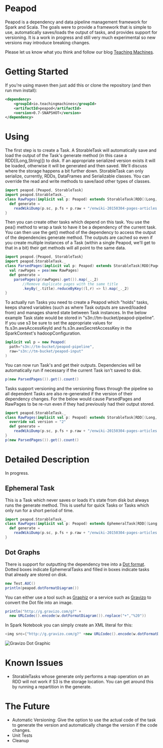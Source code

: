 Peapod
==============

Peapod is a dependency and data pipeline management framework for Spark and Scala. The goals were to provide a framework that is simple to use, automatically saves/loads the output of tasks, and provides support for versioning. It is a work in progress and still very much experimental so new versions may introduce breaking changes.

Please let us know what you think and follow our blog [Teaching Machines](http://www.teachingmachines.io).

# Getting Started

If you're using maven then just add this or clone the repository (and then run mvn install):
```xml
<dependency>
    <groupId>io.teachingmachines</groupId>
    <artifactId>peapod</artifactId>
    <version>0.7-SNAPSHOT</version>
</dependency>
```

# Using

The first step is to create a Task. A StorableTask will automatically save and load the output of the Task's generate method (in this case a RDD[(Long,String)]) to disk. If an appropriate serialized version exists it will be loaded, otherwise it will be generated and then saved. We'll discuss where the storage happens a bit further down. StorableTask can only serialize, currently, RDDs, DataFrames and Serializable classes. You can override the read and write methods to save/laod other types of classes.
```scala
import peapod.{Peapod, StorableTask}
import peapod.StorableTask._
class RawPages(implicit val p: Peapod) extends StorableTask[RDD[(Long, String)]] {
  def generate =
    readWikiDump(p.sc, p.fs + p.raw + "/enwiki-20150304-pages-articles.xml.bz2")
}
```
Then you can create other tasks which depend on this task. You use the pea() method to wrap a task to have it be a dependency of the current task. You can then use the get() method of the dependency to access the output of the dependencies generate method. The outputs are cached so even if you create multiple instances of a Task (within a single Peapod, we'll get to that in a bit) their get methods will all point to the same data.
```scala
import peapod.{Peapod, StorableTask}
import peapod.StorableTask._
class ParsedPages(implicit val p: Peapod) extends StorableTask[RDD[Page]] {
  val rawPages = pea(new RawPages)
  def generate =
    parsePages(p(rawPages).get()).map(_._2)
        //Remove duplicate pages with the same title
        .keyBy(_.title).reduceByKey((l,r) => l).map(_._2)
}
```
To actually run Tasks you need to create a Peapod which "holds" tasks, keeps shared variables (such as where Task outputs are saved/loaded from) and manages shared state between Task instances. In the below example Task state would be stored in "s3n://tm-bucket/peapod-pipeline". If you use s3 be sure to set the appropriate values for fs.s3n.awsAccessKeyId and fs.s3n.awsSecretAccessKey in the SparkContext's hadoopConfiguration.
```scala
implicit val p = new Peapod(
  path="s3n://tm-bucket/peapod-pipeline",
  raw="s3n://tm-bucket/peapod-input"
)
```
You can now run Task's and get their outputs. Dependencies will be automatically run if necessary if the current Task isn't saved to disk.
```scala
p(new ParsedPages()).get().count()
```
Tasks support versioning and the versioning flows through the pipeline so all dependent Tasks are also re-generated if the version of their dependency changes. For the below would cause ParsedPages and RawPages to be re-run even if they had previously had their output stored.
```scala
import peapod.StorableTask._
class RawPages(implicit val p: Peapod) extends StorableTask[RDD[(Long, String)]] {
  override val version = "2"
  def generate =
    readWikiDump(p.sc, p.fs + p.raw + "/enwiki-20150304-pages-articles.xml.bz2")
}
p(new ParsedPages()).get().count()
```

# Detailed Description

In progress.

## Ephemeral Task
This is a Task which never saves or loads it's state from disk but always runs the generate method. This is useful for quick Tasks or Tasks which only run for a short period of time.
```scala
import peapod.StorableTask._
class RawPages(implicit val p: Peapod) extends EphemeralTask[RDD[(Long, String)]] {
  def generate =
    readWikiDump(p.sc, p.fs + p.raw + "/enwiki-20150304-pages-articles.xml.bz2")
}
```

## Dot Graphs
There is support for outputting the dependency tree into a [Dot format](https://en.wikipedia.org/wiki/DOT_(graph_description_language)). Dotted boxes indicate EphemeralTasks and filled in boxes indicate tasks that already are stored on disk.
```scala
new Test.AUC()
println(peapod.dotFormatDiagram())
```
You can either use a tool such as [Graphiz](http://www.graphviz.org/) or a service such as [Gravizo](http://gravizo.com) to convert the Dot file into an image.
```scala
println("http://g.gravizo.com/g?" +
  new URLCodec().encode(w.dotFormatDiagram()).replace("+","%20"))
```
In Spark Notebook you can simply create an XML literal for this:
```scala
<img src={"http://g.gravizo.com/g?" +new URLCodec().encode(w.dotFormatDiagram()).replace("+","%20") }/>
```
![Gravizo Dot Graphic](http://g.gravizo.com/g?digraph%20G%20%7Bnode%20%5Bshape%3Dbox%5D%22dependency.Test%24Parsed%22%20%5Bstyle%3Dfilled%5D%3B%0A%22dependency.Test%24Raw%22%20%5Bstyle%3Dfilled%5D%3B%0A%22dependency.Test%24PipelineFeature%22%20%5Bstyle%3Dfilled%5D%3B%22dependency.Test%24ParsedEphemeral%22%20%5Bstyle%3Ddotted%5D%3B%22dependency.Test%24Parsed%22-%3E%22dependency.Test%24PipelineFeature%22%3B%0A%22dependency.Test%24Raw%22-%3E%22dependency.Test%24ParsedEphemeral%22%3B%0A%22dependency.Test%24Parsed%22-%3E%22dependency.Test%24AUC%22%3B%0A%22dependency.Test%24PipelineFeature%22-%3E%22dependency.Test%24AUC%22%3B%0A%22dependency.Test%24PipelineLR%22-%3E%22dependency.Test%24AUC%22%3B%0A%22dependency.Test%24Parsed%22-%3E%22dependency.Test%24PipelineLR%22%3B%0A%22dependency.Test%24PipelineFeature%22-%3E%22dependency.Test%24PipelineLR%22%3B%0A%22dependency.Test%24Raw%22-%3E%22dependency.Test%24Parsed%22%3B%7B%20rank%3Dsame%3B%22dependency.Test%24ParsedEphemeral%22%20%22dependency.Test%24AUC%22%20%22dependency.Test%24AUC%22%20%22dependency.Test%24AUC%22%7D%7B%20rank%3Dsame%3B%22dependency.Test%24Raw%22%20%22dependency.Test%24Raw%22%7D%7D)


# Known Issues
 * StorableTasks whose generate only performs a map operation on an RDD will not work if S3 is the storage location. You can get around this by running a repartition in the generate.

# The Future
 * Automatic Versioning: Give the option to use the actual code of the task to generate the version and automatically change the version if the code changes.
 * Unit Tests
 * Cleanup

